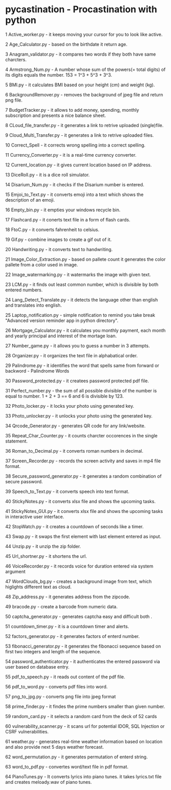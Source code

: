 # pycastination - Procastination with python

1  Active_worker.py - it keeps moving your cursor for you to look like active.
 
2  Age_Calculator.py - based on the birthdate it return age.
 
3  Anagram_validator.py - it compares two words if they both have same charcters.
 
4  Armstrong_Num.py - A number whose sum of the powers(= total digits) of its digits equals the number. 153 = 1^3 + 5^3 + 3^3.
 
5  BMI.py - it calculates BMI based on your height (cm) and weight (kg).
 
6  BackgroundRemover.py - removes the background of jpeg file and return png file.
 
7  BudgetTracker.py - it allows to add money, spending, monthly subscription and presents a nice balance sheet.
 
8  CLoud_file_transfer.py - it generates a link to retrive uploaded (single)file.
 
9  Cloud_Multi_Transfer.py - it generates a link to retrive uploaded files.
 
10  Correct_Spell - it corrects wrong spelling into a correct spelling.
 
11  Currency_Converter.py - it is a real-time currency converter.
 
12  Current_location.py - it gives current location based on IP address.
 
13  DiceRoll.py - it is a dice roll simulator.
 
14  Disarium_Num.py - it checks if the Disarium number is entered.
 
15  Emjoi_to_Text.py - it converts emoji into a text which shows the description of an emoji.
 
16  Empty_bin.py - it empties your windows recycle bin.
 
17  Flashcard.py - it conerts text file in a form of flash cards.
 
18  FtoC.py - it converts fahrenheit to celsius.
 
19  Gif.py - combine images to create a gif out of it.
 
20  Handwriting.py - it converts text to handwriting.
 
21  Image_Color_Extraction.py - based on pallete count it generates the color pallete from a color used in image.
 
22  Image_watermarking.py - it watermarks the image with given text.
 
23  LCM.py - it finds out least common number, which is divisible by both entered numbers.
 
24  Lang_Detect_Translate.py - it detects the language other than english and translates into english.
 
25  Laptop_notification.py - simple notification to remind you take break "Advanced version reminder app in python directory".
 
26  Mortgage_Calculator.py - it calculates you monthly payment, each month and yearly principal and interest of the mortage loan.
 
27  Number_game.py - it allows you to guess a number in 3 attempts.
 
28  Organizer.py - it organizes the text file in alphabatical order.
 
29  Palindrome.py - it identifies the word that spells same from forward or backword - Palindrome Words
 
30  Password_protected.py - it createes password protected pdf file.
 
31  Perfect_number.py - the sum of all possible divisible of the number is equal to number. 1 + 2 + 3 == 6 and 6 is divisible by 123.
 
32  Photo_locker.py - it locks your photo using generated key.
 
33  Photo_unlocker.py - it unlocks your photo using the generated key.
 
34  Qrcode_Generator.py - generates QR code for any link/website.
 
35  Repeat_Char_Counter.py - it counts charcter occorences in the single statement.
 
36  Roman_to_Decimal.py - it converts roman numbers in decimal.
 
37  Screen_Recorder.py - records the screen activity and saves in mp4 file format.
 
38  Secure_password_generator.py - it generates a random combination of secure password.
 
39  Speech_to_Text.py - it converts speech into text format.
 
40  StickyNotes.py - it converts xlsx file and shows the upcoming tasks.
 
41  StickyNotes_GUI.py - it converts xlsx file and shows the upcoming tasks in interactive user interface.
 
42  StopWatch.py - it creates a countdown of seconds like a timer.
 
43  Swap.py - it swaps the first element with last element entered as input.
 
44  Unzip.py - it unzip the zip folder.
 
45  Url_shortner.py - it shortens the url.
 
46  VoiceRecorder.py - it records voice for duration entered via system argument
 
47  WordClouds_bg.py - creates a background image from text, which higlights different text as cloud.
 
48  Zip_address.py - it generates address from the zipcode.
 
49  bracode.py - create a barcode from numeric data.
 
50  captcha_generator.py - generates captcha easy and difficult both .
 
51  countdown_timer.py - it is a countdown timer and alerts.
 
52  factors_generator.py - it generates factors of enterd number.
 
53  fibonacci_generator.py - it generates the fibonacci sequence based on first two integers and length of the sequence.
 
54  password_authenticator.py - it authenticates the entered password via user based on database entry.
 
55  pdf_to_speech.py - it reads out content of the pdf file.
 
56  pdf_to_word.py - converts pdf files into word.
 
57  png_to_jpg.py - converts png file into jpeg format
 
58  prime_finder.py - it findes the prime numbers smaller than given number.
 
59  random_card.py - it selects a random card from the deck of 52 cards
 
60  vulnerability_scanner.py - it scans url for potential IDOR, SQL Injection or CSRF vulnerabilities.
 
61  weather.py - generates real-time weather information based on location and also provide next 5 days weather forecast.
 
62  word_permutation.py - it generates permutation of enterd string.
 
63  word_to_pdf.py - convertes word/text file in pdf format.

64 PianoTunes.py - It converts lyrics into piano tunes. it takes lyrics.txt file and creates meloady.wav of piano tunes.
 
